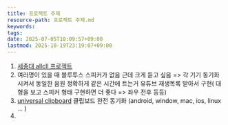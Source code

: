 ```yaml
---
title: 프로젝트 주제
resource-path: 프로젝트 주제.md
keywords:
tags:
date: 2025-07-05T10:09:57+09:00
lastmod: 2025-10-19T23:19:07+09:00
---
```

1. [세종대 allcll 프로젝트](https://allcll.kr)
2. 여러명이 있을 때 블루투스 스피커가 없음 근데 크게 듣고 싶음 => 각 기기 동기화 시켜서 동일한 음원 정확하게 같은 시간에 트는거 유튜브 재생목록 받아서 구현( 대형을 보고 스피커 형태 구현하면 더 좋다 => 좌우 전후 등등)
3. [universal clipboard](universal%20clipboard.md) 클립보드 완전 동기화 (android, window, mac, ios, linux ... )
4. 
